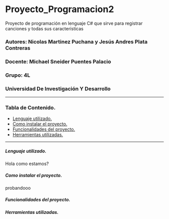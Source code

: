 # Proyecto_Programacion2
Proyecto de programación en lenguaje C# que sirve para registrar canciones y todas sus características
### **Autores: Nicolas Martinez Puchana y Jesús Andres Plata Contreras**
### **Docente: Michael Sneider Puentes Palacio**
### **Grupo: 4L**
### **Universidad De Investigación Y Desarrollo**

___

### Tabla de Contenido.
- [Lenguaje utilizado.](#lenguaje-utilizado)
- [Como instalar el proyecto.](#como-instalar-el-proyecto)
- [Funcionalidades del proyecto.](#funcionalidades-del-proyecto)
- [Herramientas utilizadas.](#herramientas-utilizadas)

___
##### Lenguaje utilizado.
Hola como estamos?

##### Como instalar el proyecto.
probandooo





































##### Funcionalidades del proyecto.

##### Herramientas utilizadas.
